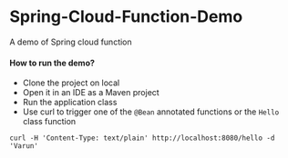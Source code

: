# Spring-Cloud-Function-Demo
A demo of Spring cloud function

#### How to run the demo?

 - Clone the project on local
 - Open it in an IDE as a Maven project
 - Run the application class
 - Use curl to trigger one of the `@Bean` annotated functions or the `Hello` class function
 ```$xslt
curl -H 'Content-Type: text/plain' http://localhost:8080/hello -d 'Varun'     
```